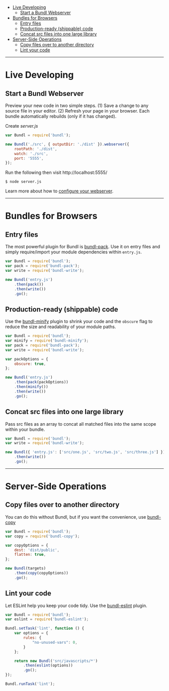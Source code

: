 - [Live Developing](#live-developing)
   - [Start a Bundl Webserver](#start-a-bundl-webserver)
- [Bundles for Browsers](#bundles-for-browsers)
   - [Entry files](#entry-files)
   - [Production-ready (shippable) code](#production-ready-shippable-code)
   - [Concat src files into one large library](#concat-src-files-into-one-large-library)
- [Server-Side Operations](#server-side-operations)
   - [Copy files over to another directory](#copy-files-over-to-another-directory)
   - [Lint your code](#lint-your-code)

---
# Live Developing

## Start a Bundl Webserver

Preview your new code in two simple steps. (1) Save a change to any source file in your editor. (2) Refresh your page in your browser. Each bundle automatically rebuilds (only if it has changed).

Create *server.js*
```js
var Bundl = require('bundl');

new Bundl('./src', { outputDir: './dist' }).webserver({
    rootPath: './dist',
    watch: './src',
    port: '5555',
});
```
Run the following then visit http://localhost:5555/
```
$ node server.js
```
Learn more about how to [configure your webserver](BUILD_ON_DEMAND.md).

---
# Bundles for Browsers

## Entry files

The most powerful plugin for Bundl is [bundl-pack](https://github.com/seebigs/bundl-pack). Use it on entry files and simply require/import your module dependencies within `entry.js`.

```js
var Bundl = require('bundl');
var pack = require('bundl-pack');
var write = require('bundl-write');

new Bundl('entry.js')
    .then(pack())
    .then(write())
    .go();
```

## Production-ready (shippable) code

Use the [bundl-minify](https://github.com/seebigs/bundl-minify) plugin to shrink your code and the `obscure` flag to reduce the size and readability of your module paths.

```js
var Bundl = require('bundl');
var minify = require('bundl-minify');
var pack = require('bundl-pack');
var write = require('bundl-write');

var packOptions = {
    obscure: true,
};

new Bundl('entry.js')
    .then(pack(packOptions))
    .then(minify())
    .then(write())
    .go();
```

## Concat src files into one large library

Pass src files as an array to concat all matched files into the same scope within your bundle.

```js
var Bundl = require('bundl');
var write = require('bundl-write');

new Bundl({ 'entry.js': ['src/one.js', 'src/two.js', 'src/three.js'] })
    .then(write())
    .go();
```

---
# Server-Side Operations

## Copy files over to another directory

You can do this without Bundl, but if you want the convenience, use [bundl-copy](https://github.com/seebigs/bundl-copy)

```js
var Bundl = require('bundl');
var copy = require('bundl-copy');

var copyOptions = {
    dest: 'dist/public',
    flatten: true,
};

new Bundl(targets)
    .then(copy(copyOptions))
    .go();
```

## Lint your code

Let ESLint help you keep your code tidy. Use the [bundl-eslint](https://github.com/seebigs/bundl-eslint) plugin.

```js
var Bundl = require('bundl');
var eslint = require('bundl-eslint');

Bundl.setTask('lint', function () {
    var options = {
        rules: {
            "no-unused-vars": 0,
        }
    };

    return new Bundl('src/javascripts/*')
        .then(eslint(options))
        .go();
});

Bundl.runTask('lint');
```
